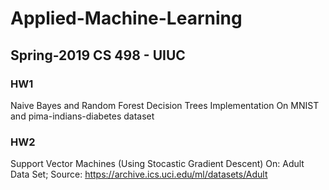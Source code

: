 # Applied-Machine-Learning
## Spring-2019 CS 498 - UIUC

### HW1
Naive Bayes and Random Forest Decision Trees Implementation
On MNIST and pima-indians-diabetes dataset

### HW2
Support Vector Machines (Using Stocastic Gradient Descent)
On: Adult Data Set; Source: https://archive.ics.uci.edu/ml/datasets/Adult
